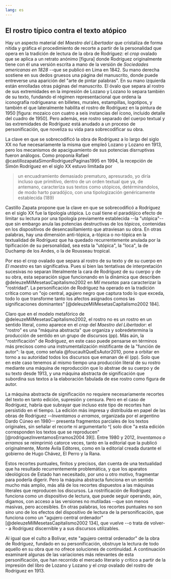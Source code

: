 ```yaml
---
lang: es
---
```


## El rostro típico contra el texto atópico

Hay un aspecto material del *Maestro del Libertador* que cristaliza de forma nítida y gráfica el procedimiento de recorte a partir de la personalidad que opera en la tradición de lectura de la obra de Rodríguez: el *crop* ovalado que se aplica a un retrato anónimo [figura] donde Rodríguez originalmente tiene con él una versión escrita a mano de la versión de *Sociedades americanas en 1828* --que se publicó en Lima en 1842. Su mano derecha sostiene en sus dedos gruesos una página del manuscrito, donde puede entreverse una aparición del "arte de pintar palabras". En su mano izquierda están enrolladas otras páginas del manuscrito. El óvalo que separa al rostro de sus extremidades en la impresión de Lozano y Lozano lo separa también de su texto, fundando el régimen representacional que ordena la iconografía rodrigueana: en billetes, murales, estampillas, logotipos, y también el que lateralmente habilita el rostro de Rodríguez en la pintura de 1950 [figura: mozaico con cuatro a seis instancias del ícono, incluido detalle del cuadro de 1950]. Pero además, ese rostro separado del cuerpo textual y las extremidades de Rodríguez está anudado a un proceso de personificación, que noveliza su vida para sobrecodificar su obra. 

La clave en que se sobrecodificó la obra de Rodríguez a lo largo del siglo XX no fue necesariamente la misma que empleó Lozano y Lozano en 1913, pero los mecanismos de apaciguamiento de sus potencias disrruptivas fueron análogos. Como proponía Rafael @castillozapataSimonRodriguezPaginas1995 en 1994, la recepción de Simón Rodríguez en el siglo XX estuvo limitada por 

>un encuadramiento demasiado prematuro, apresurado, yo diría incluso que primitivo, dentro de un orden textual que ya, de antemano, caracteriza sus textos como utópicos, detérminandolos, de modo harto paradójico, con una tipologización genéricamente establecida (189)

Castillo Zapata propone que la clave en que se sobrecodificó a Rodríguez en el siglo XX fue la tipología utópica. Lo cual tiene el paradójico efecto de limitar su lectura por una tipología previamente establecida --la "utópica"-- que sin embargo anula las potencias destructivas de los *tópicos*, contenidas en los dispositivos de desencasillamiento que atraviesan su obra. En otras palabras, hay una dimensión anti-tópica, a-tópica o no-tópica en la textualidad de Rodríguez que ha quedado recurrentemente anulada por la tipificación de su personalidad, sea esta la "utópica", la "loca", la de Duchamp de los Andes, o la de Rousseau tropical. 

Por eso el crop ovalado que separa al rostro de su texto y de su cuerpo en *El maestro* es tan significativa. Pues si bien las tentativas de interpretación sucesivas no separan literalmente la cara de Rodríguez de su cuerpo y de su obra, esta separación sigue funcionando en la dinámica que describen @deleuzeMilMesetasCapitalismo2002 en *Mil mesetas* para caracterizar la "rostridad". La personificación de Rodríguez ha operado en la tradición crítica como un "ojo central, agujero negro que captura todo lo que exceda, todo lo que transforme tanto los afectos asignados comos las significaciones dominantes" [@deleuzeMilMesetasCapitalismo2002 184]. 

Claro que en el modelo metafórico de @deleuzeMilMesetasCapitalismo2002, el rostro no es un rostro en un sentido literal, como aparece en el *crop* del *Maestro del Libertador*: el "rostro" es una "máquina abstracta" que organiza y sobredetermina la producción de sentido en un grupo de discursos (pp). Más aún, la "rostrificación" de Rodríguez, en este caso puede pensarse en términos más precisos  como una instrumentalización mistificante de la "función de autor": la que, como señala @foucaultQueEsAutor2010, pone a orbitar en torno a su autoridad todos los discursos que emanan de él (pp). Solo que en este caso tenemos al mismo tiempo una producción literal de su rostro mediante una máquina de reproducción que lo abstrae de su cuerpo y de su texto desde 1913, y una máquina abstracta de significación que subordina sus textos a la elaboración fabulada de ese rostro como figura de autor. 

La máquina abstracta de significación no requiere necesariamente recortes del texto en tanto edición, supresión y censura. Pero en el caso de Rodríguez, habría que subrayar que incluso este tipo de recortes han persistido en el tiempo. La edición más impresa y distribuída en papel de las obras de Rodríguez --*Inventamos o erramos*, organizada por el argentino Dardo Cúneo en 1980-- presenta fragmentos parciales de los textos originales, sin señalar el recorte ni argumentarlo ^[ solo dice "a esta edición corresponden los textos que se reproducen" [@rodriguezInventamosErramos2004 39]]. Entre 1980 y 2012, *Inventamos o erramos* se reimprimió catorce veces, tanto en la editorial que la publicó originalmente, Monte Ávila Editores, como en la editorial creada durante el gobierno de Hugo Chávez, El Perro y la Rana.

Estos recortes puntuales, finitos y precisos, dan cuenta de una textualidad que ha resultado recurrentemente problemática, y que los aparatos ideológicos de Estado han necesitado, por uno u otro motivo, fragmentar para poderla digerir. Pero la máquina abstracta funciona en un sentido mucho más amplio, más allá de los recortes dispuestos a las máquinas literales que reproducen los discursos. La rostrificación de Rodríguez funciona como un dispositivo de lectura, que puede seguir operando, aún, digamos, con acceso a las versiones no mutiladas --que son menos masivas, pero accesibles. En otras palabras, los recortes puntuales no son sino uno de los efectos del dispositivo de lectura de la personificación, que funciona como un "agujero central ordenador" [@deleuzeMilMesetasCapitalismo2002 134], que vuelve --o trata de volver-- a Rodríguez discernible y a sus discursos utilizables.

Al igual que el culto a Bolívar, este "agujero central ordenador" de la obra de Rodríguez, fundado en su personificación, obstruye la lectura de todo aquello en su obra que no ofrece soluciones de continuidad. A continuación examinaré algunas de las variaciones más relevantes de esta personificación, que han recorrido el mercado literario y crítico a partir de la impresión del libro de Lozano y Lozano y el *crop* ovalado del rostro de Rodríguez en 1913.